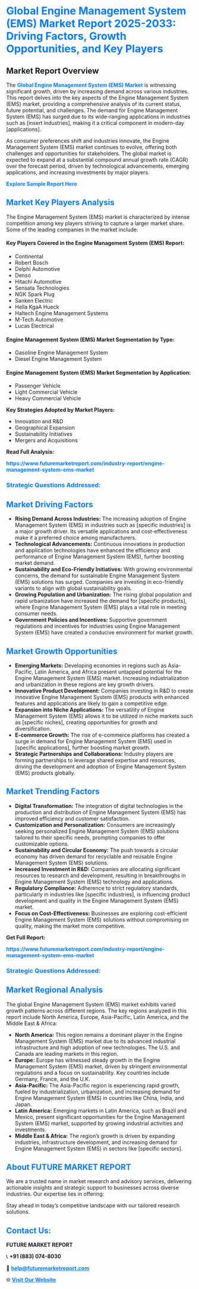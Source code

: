 <h1 style="color: #007BFF;">Global Engine Management System (EMS) Market Report 2025-2033: Driving Factors, Growth Opportunities, and Key Players</h1>

<section id="overview">
<h2>Market Report Overview</h2>
<p>The <a href="https://www.futuremarketreport.com/industry-report/engine-management-system-ems-market" style="color: #007BFF; text-decoration: none;"><strong>Global Engine Management System (EMS) Market</strong></a> is witnessing significant growth, driven by increasing demand across various industries. This report delves into the key aspects of the Engine Management System (EMS) market, providing a comprehensive analysis of its current status, future potential, and challenges. The demand for Engine Management System (EMS) has surged due to its wide-ranging applications in industries such as [insert industries], making it a critical component in modern-day [applications].</p>
<p>As consumer preferences shift and industries innovate, the Engine Management System (EMS) market continues to evolve, offering both challenges and opportunities for stakeholders. The global market is expected to expand at a substantial compound annual growth rate (CAGR) over the forecast period, driven by technological advancements, emerging applications, and increasing investments by major players.</p>
</section>

<section id="overview">
<p><a href="https://www.futuremarketreport.com/request-sample/reportId=58696" style="color: #007BFF; text-decoration: none;"><strong>Explore Sample Report Here</strong></a></p>
</section>

<section id="key-players">
<h2 style="color: #007BFF;">Market Key Players Analysis</h2>
<p>The Engine Management System (EMS) market is characterized by intense competition among key players striving to capture a larger market share. Some of the leading companies in the market include:</p>
<h4>Key Players Covered in the Engine Management System (EMS) Report:</h4>
<ul><li>Continental</li><li>Robert Bosch</li><li>Delphi Automotive</li><li>Denso</li><li>Hitachi Automotive</li><li>Sensata Technologies</li><li>NGK Spark Plug</li><li>Sanken Electric</li><li>Hella KgaA Hueck</li><li>Haltech Engine Management Systems</li><li>M-Tech Automotive</li><li>Lucas Electrical</li></ul>
<h4>Engine Management System (EMS) Market Segmentation by Type:</h4>
<ul><li>Gasoline Engine Management System</li><li>Diesel Engine Management System</li></ul>

<h4>Engine Management System (EMS) Market Segmentation by Application:</h4>
<ul><li>Passenger Vehicle</li><li>Light Commercial Vehicle</li><li>Heavy Commercial Vehicle</li></ul>
<p><strong>Key Strategies Adopted by Market Players:</strong></p>
<ul>
<li>Innovation and R&D</li>
<li>Geographical Expansion</li>
<li>Sustainability Initiatives</li>
<li>Mergers and Acquisitions</li>
</ul>
</section>

<section>
<p><strong>Read Full Analysis: </strong></p><a href="https://www.futuremarketreport.com/industry-report/engine-management-system-ems-market" style="color: #007BFF; text-decoration: none;"><strong>https://www.futuremarketreport.com/industry-report/engine-management-system-ems-market</strong></a>
<h3 style="color: #007BFF;">Strategic Questions Addressed:</h3>
</section>

<section id="driving-factors">
<h2 style="color: #007BFF;">Market Driving Factors</h2>
<ul>
<li><strong>Rising Demand Across Industries:</strong> The increasing adoption of Engine Management System (EMS) in industries such as [specific industries] is a major growth driver. Its versatile applications and cost-effectiveness make it a preferred choice among manufacturers.</li>
<li><strong>Technological Advancements:</strong> Continuous innovations in production and application technologies have enhanced the efficiency and performance of Engine Management System (EMS), further boosting market demand.</li>
<li><strong>Sustainability and Eco-Friendly Initiatives:</strong> With growing environmental concerns, the demand for sustainable Engine Management System (EMS) solutions has surged. Companies are investing in eco-friendly variants to align with global sustainability goals.</li>
<li><strong>Growing Population and Urbanization:</strong> The rising global population and rapid urbanization have increased the demand for [specific products], where Engine Management System (EMS) plays a vital role in meeting consumer needs.</li>
<li><strong>Government Policies and Incentives:</strong> Supportive government regulations and incentives for industries using Engine Management System (EMS) have created a conducive environment for market growth.</li>
</ul>
</section>

<section id="growth-opportunities">
<h2 style="color: #007BFF;">Market Growth Opportunities</h2>
<ul>
<li><strong>Emerging Markets:</strong> Developing economies in regions such as Asia-Pacific, Latin America, and Africa present untapped potential for the Engine Management System (EMS) market. Increasing industrialization and urbanization in these regions are key growth drivers.</li>
<li><strong>Innovative Product Development:</strong> Companies investing in R&D to create innovative Engine Management System (EMS) products with enhanced features and applications are likely to gain a competitive edge.</li>
<li><strong>Expansion into Niche Applications:</strong> The versatility of Engine Management System (EMS) allows it to be utilized in niche markets such as [specific niches], creating opportunities for growth and diversification.</li>
<li><strong>E-commerce Growth:</strong> The rise of e-commerce platforms has created a surge in demand for Engine Management System (EMS) used in [specific applications], further boosting market growth.</li>
<li><strong>Strategic Partnerships and Collaborations:</strong> Industry players are forming partnerships to leverage shared expertise and resources, driving the development and adoption of Engine Management System (EMS) products globally.</li>
</ul>
</section>

<section id="trending-factors">
<h2 style="color: #007BFF;">Market Trending Factors</h2>
<ul>
<li><strong>Digital Transformation:</strong> The integration of digital technologies in the production and distribution of Engine Management System (EMS) has improved efficiency and customer satisfaction.</li>
<li><strong>Customization and Personalization:</strong> Consumers are increasingly seeking personalized Engine Management System (EMS) solutions tailored to their specific needs, prompting companies to offer customizable options.</li>
<li><strong>Sustainability and Circular Economy:</strong> The push towards a circular economy has driven demand for recyclable and reusable Engine Management System (EMS) solutions.</li>
<li><strong>Increased Investment in R&D:</strong> Companies are allocating significant resources to research and development, resulting in breakthroughs in Engine Management System (EMS) technology and applications.</li>
<li><strong>Regulatory Compliance:</strong> Adherence to strict regulatory standards, particularly in industries like [specific industries], is influencing product development and quality in the Engine Management System (EMS) market.</li>
<li><strong>Focus on Cost-Effectiveness:</strong> Businesses are exploring cost-efficient Engine Management System (EMS) solutions without compromising on quality, making the market more competitive.</li>
</ul>
</section>

<section>
<p><strong>Get Full Report: </strong></p><a href="https://www.futuremarketreport.com/industry-report/engine-management-system-ems-market" style="color: #007BFF; text-decoration: none;"><strong>https://www.futuremarketreport.com/industry-report/engine-management-system-ems-market</strong></a>
<h3 style="color: #007BFF;">Strategic Questions Addressed:</h3>
</section>


<section id="regional-analysis">
<h2 style="color: #007BFF;">Market Regional Analysis</h2>
<p>The global Engine Management System (EMS) market exhibits varied growth patterns across different regions. The key regions analyzed in this report include North America, Europe, Asia-Pacific, Latin America, and the Middle East & Africa:</p>
<ul>
<li><strong>North America:</strong> This region remains a dominant player in the Engine Management System (EMS) market due to its advanced industrial infrastructure and high adoption of new technologies. The U.S. and Canada are leading markets in this region.</li>
<li><strong>Europe:</strong> Europe has witnessed steady growth in the Engine Management System (EMS) market, driven by stringent environmental regulations and a focus on sustainability. Key countries include Germany, France, and the U.K.</li>
<li><strong>Asia-Pacific:</strong> The Asia-Pacific region is experiencing rapid growth, fueled by industrialization, urbanization, and increasing demand for Engine Management System (EMS) in countries like China, India, and Japan.</li>
<li><strong>Latin America:</strong> Emerging markets in Latin America, such as Brazil and Mexico, present significant opportunities for the Engine Management System (EMS) market, supported by growing industrial activities and investments.</li>
<li><strong>Middle East & Africa:</strong> The region’s growth is driven by expanding industries, infrastructure development, and increasing demand for Engine Management System (EMS) in sectors like [specific sectors].</li>
</ul>
</section>

<footer>
<h2 style="color: #007BFF;">About FUTURE MARKET REPORT</h2>
<p>We are a trusted name in market research and advisory services, delivering actionable insights and strategic support to businesses across diverse industries. Our expertise lies in offering:</p>

<p>Stay ahead in today’s competitive landscape with our tailored research solutions.</p>

<h2 style="color: #007BFF;">Contact Us:</h2>
<p><strong>FUTURE MARKET REPORT</strong></p>
<p>📞 <strong>+91 (883) 074-8030</strong></p>
<p>📧 <strong><a href="mailto:help@futuremarketreport.com" style="color: #007BFF;">help@futuremarketreport.com</a></strong></p>
<p>🌐 <strong><a href="https://www.futuremarketreport.com/" style="color: #007BFF;">Visit Our Website</a></strong></p>
</footer>